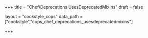 +++
title = "Chef/Deprecations UsesDeprecatedMixins"
draft = false

layout = "cookstyle_cops"
data_path = ["cookstyle","cops_chef_deprecations_usesdeprecatedmixins"]

+++

<!-- The content of this page is automatically generated from the
cops_chef_deprecations_usesdeprecatedmixins.yml file in github.com/chef/cookstyle/blob/master/docs-chef-io/data/cookstyle/. -->
